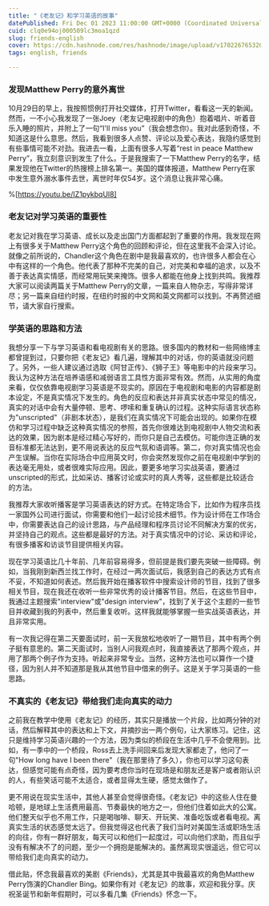 ```yaml
---
title: "《老友记》和学习英语的故事"
datePublished: Fri Dec 01 2023 11:00:00 GMT+0000 (Coordinated Universal Time)
cuid: clq0e94oj000509lc3moa1qzd
slug: friends-english
cover: https://cdn.hashnode.com/res/hashnode/image/upload/v1702267653200/a30665d6-583a-45d3-b712-13ac7856bbea.jpeg
tags: english, friends

---
```


### 发现Matthew Perry的意外离世

10月29日的早上，我按照惯例打开社交媒体，打开Twitter，看看这一天的新闻。然而，一不小心我发现了一张Joey（老友记电视剧中的角色）抱着唱片、听着音乐入睡的照片，并附上了一句“I'll miss you”（我会想念你）。我对此感到奇怪，不知道这是什么意思。然后，我看到很多人点赞、评论以及爱心表达，我隐约感觉到有些事情可能不对劲。我进去一看，上面有很多人写着“rest in peace Matthew Perry”，我立刻意识到发生了什么。于是我搜索了一下Matthew Perry的名字，结果发现他在Twitter的热搜榜上排名第一。美国的媒体报道，Matthew Perry在家中发生意外溺水事件去世，离世时年仅54岁。这个消息让我非常心痛。

%[https://youtu.be/IZ1pykbqUl8] 

### 老友记对学习英语的重要性

老友记对我在学习英语、成长以及走出国门方面都起到了重要的作用。我发现在网上有很多关于Matthew Perry这个角色的回顾和评论，但在这里我不会深入讨论。就像之前所说的，Chandler这个角色在剧中是我最喜欢的，也许很多人都会在心中有这样的一个角色。他代表了那种不完美的自己，对完美和幸福的追求，以及不善于表达真实情感，而经常用玩笑来掩饰。很多人都能在他身上找到共鸣。我推荐大家可以阅读两篇关于Matthew Perry的文章，一篇来自人物杂志，写得非常详尽；另一篇来自纽约时报，在纽约时报的中文网和英文网都可以找到。不再赘述细节，请大家自行搜索。

### 学英语的思路和方法

我想分享一下与学习英语和看电视剧有关的思路。很多国内的教材和一些网络博主都曾提到过，只要你把《老友记》看几遍，理解其中的对话，你的英语就没问题了。另外，一些人建议通过选取《阿甘正传》、《狮子王》等电影中的片段来学习。我认为这种方法在培养语感和减弱语言工具性方面非常有效。然而，从实用的角度来看，仅仅依靠电视剧学习英语是不现实的。原因在于电视剧和电影的内容都是剧本设定，不是真实情况下发生的。角色的反应和表达并非真实状态中常见的情况，真实的对话中会有大量停顿、思考、啰嗦和重复确认的过程。这种实际语言状态称为"unscripted"（非剧本状态），是我们在真实情况下可能会出现的。如果你在模仿和学习过程中缺乏这种真实情况的参照，首先你很难达到电视剧中人物交流和表达的效果，因为剧本是经过精心写好的，而你只是自己去模仿。可能你连正确的发音标准都无法达到，更不用说表达的反应气氛和语调等。第二，你对真实情况也会产生误解。当你在实际场合中应用英文时，你会突然发现你之前在电视剧中学到的表达毫无用处，或者很难实际应用。因此，要更多地学习实战英语，要通过unscripted的形式，比如采访、播客讨论或实时的真人秀等，这些都是比较适合的方法。

我推荐大家收听播客是学习英语表达的好方式。在特定场合下，比如作为程序员找一家国外公司进行面试，你需要和他们一起讨论技术细节。作为设计师在工作场合中，你需要表达自己的设计思路，与产品经理和程序员讨论不同解决方案的优劣，并坚持自己的观点。这些都是最好的方法。对于真实情况中的讨论、采访和评论，有很多播客和访谈节目提供相关内容。

现在学习英语比几十年前、几年前容易得多，但前提是我们要先突破一些障碍。例如，当我刚到新西兰找工作时，在经过一两次面试后，我感到自己的表达方式有点不妥，不知道如何表述。然后我开始在播客软件中搜索设计师的节目，找到了很多相关节目，现在我还在收听一些非常优秀的设计播客节目。然后，在这些节目中，我通过主题搜索"interview"或"design interview"，找到了关于这个主题的一些节目并收藏到我的列表中，然后重复收听。这样我就能够掌握一些实战英语表达，并且非常实用。

有一次我记得在第二天要面试时，前一天我放松地收听了一期节目，其中有两个例子挺有意思的。第二天面试时，当别人问我观点时，我直接表达了那两个观点，并用了那两个例子作为支持。听起来非常专业。当然，这种方法也可以算作一个捷径，因为别人并不知道那是我从其他节目中借来的例子。这是关于学习英语的一些思路。

### 不真实的《老友记》带给我们走向真实的动力

之前我在教学中使用《老友记》的经历，其实只是播放一个片段，比如两分钟的对话，然后解释其中的表达和上下文，并摘抄出一两个例句，让大家练习。记住，这只是维持学习英语兴趣的一个方法，因为类似的桥段在生活中几乎不会使用到。比如，有一季中的一个桥段，Ross去上洗手间回来后发现大家都走了，他问了一句"How long have I been there"（我在那里待了多久），你也可以学习这句表达，但感觉可能有点奇怪，因为要考虑你当时在现场是和朋友还是客户或者刚认识的人，有些笑话可能不太适合，或者显得太生硬，感觉太做作了。

更不用说在现实生活中，其他人甚至会觉得很奇怪。《老友记》中的这些人住在曼哈顿，是地球上生活费用最高、节奏最快的地方之一，但他们住着如此大的公寓。他们整天似乎也不用工作，只是喝咖啡、聊天、开玩笑、准备吃饭或者看电视。离真实生活的状态感觉太远了。但我觉得这也代表了我们当时对美国生活或职场生活的向往，你有一群好朋友，每天可以和他们一起度过，可以向他们求助，而且似乎没有有解决不了的问题，至少一个拥抱是能解决的。虽然离现实很遥远，但它可以带给我们走向真实的动力。

借此贴，怀念我最喜欢的美剧《Friends》，尤其是其中我最喜欢的角色Matthew Perry饰演的Chandler Bing。如果你有对《老友记》的故事，欢迎和我分享。庆祝圣诞节和新年假期时，可以多看几集《Friends》怀念一下。